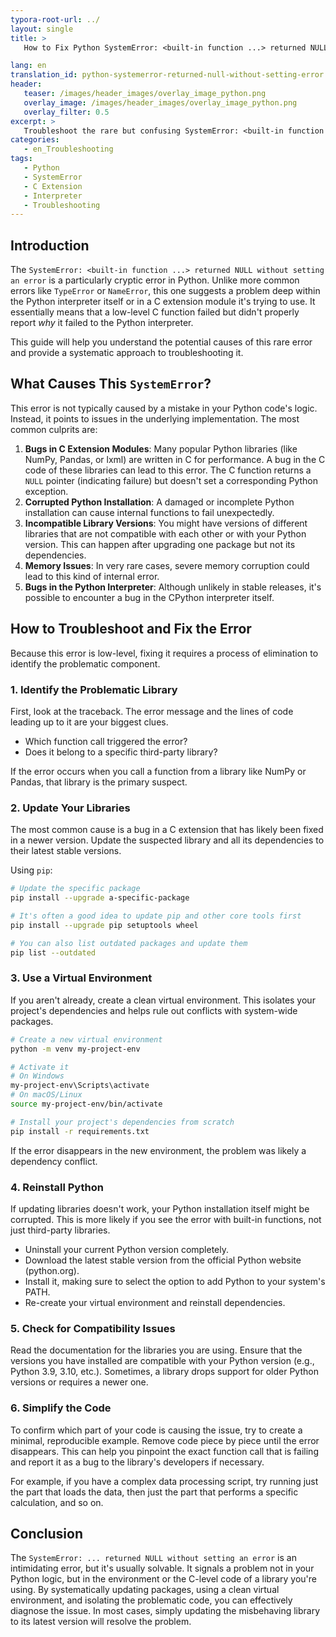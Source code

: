 ```yaml
---
typora-root-url: ../
layout: single
title: >
   How to Fix Python SystemError: <built-in function ...> returned NULL without setting an error

lang: en
translation_id: python-systemerror-returned-null-without-setting-error
header:
   teaser: /images/header_images/overlay_image_python.png
   overlay_image: /images/header_images/overlay_image_python.png
   overlay_filter: 0.5
excerpt: >
   Troubleshoot the rare but confusing SystemError: <built-in function ...> returned NULL without setting an error in Python. This guide explores potential causes, such as issues with C extensions or corrupted installations.
categories:
   - en_Troubleshooting
tags:
   - Python
   - SystemError
   - C Extension
   - Interpreter
   - Troubleshooting
---
```


## Introduction

The `SystemError: <built-in function ...> returned NULL without setting an error` is a particularly cryptic error in Python. Unlike more common errors like `TypeError` or `NameError`, this one suggests a problem deep within the Python interpreter itself or in a C extension module it's trying to use. It essentially means that a low-level C function failed but didn't properly report *why* it failed to the Python interpreter.

This guide will help you understand the potential causes of this rare error and provide a systematic approach to troubleshooting it.

## What Causes This `SystemError`?

This error is not typically caused by a mistake in your Python code's logic. Instead, it points to issues in the underlying implementation. The most common culprits are:

1.  **Bugs in C Extension Modules**: Many popular Python libraries (like NumPy, Pandas, or lxml) are written in C for performance. A bug in the C code of these libraries can lead to this error. The C function returns a `NULL` pointer (indicating failure) but doesn't set a corresponding Python exception.
2.  **Corrupted Python Installation**: A damaged or incomplete Python installation can cause internal functions to fail unexpectedly.
3.  **Incompatible Library Versions**: You might have versions of different libraries that are not compatible with each other or with your Python version. This can happen after upgrading one package but not its dependencies.
4.  **Memory Issues**: In very rare cases, severe memory corruption could lead to this kind of internal error.
5.  **Bugs in the Python Interpreter**: Although unlikely in stable releases, it's possible to encounter a bug in the CPython interpreter itself.

## How to Troubleshoot and Fix the Error

Because this error is low-level, fixing it requires a process of elimination to identify the problematic component.

### 1. Identify the Problematic Library

First, look at the traceback. The error message and the lines of code leading up to it are your biggest clues.
- Which function call triggered the error?
- Does it belong to a specific third-party library?

If the error occurs when you call a function from a library like NumPy or Pandas, that library is the primary suspect.

### 2. Update Your Libraries

The most common cause is a bug in a C extension that has likely been fixed in a newer version. Update the suspected library and all its dependencies to their latest stable versions.

Using `pip`:
```bash
# Update the specific package
pip install --upgrade a-specific-package

# It's often a good idea to update pip and other core tools first
pip install --upgrade pip setuptools wheel

# You can also list outdated packages and update them
pip list --outdated
```

### 3. Use a Virtual Environment

If you aren't already, create a clean virtual environment. This isolates your project's dependencies and helps rule out conflicts with system-wide packages.

```bash
# Create a new virtual environment
python -m venv my-project-env

# Activate it
# On Windows
my-project-env\Scripts\activate
# On macOS/Linux
source my-project-env/bin/activate

# Install your project's dependencies from scratch
pip install -r requirements.txt
```
If the error disappears in the new environment, the problem was likely a dependency conflict.

### 4. Reinstall Python

If updating libraries doesn't work, your Python installation itself might be corrupted. This is more likely if you see the error with built-in functions, not just third-party libraries.

-   Uninstall your current Python version completely.
-   Download the latest stable version from the official Python website (python.org).
-   Install it, making sure to select the option to add Python to your system's PATH.
-   Re-create your virtual environment and reinstall dependencies.

### 5. Check for Compatibility Issues

Read the documentation for the libraries you are using. Ensure that the versions you have installed are compatible with your Python version (e.g., Python 3.9, 3.10, etc.). Sometimes, a library drops support for older Python versions or requires a newer one.

### 6. Simplify the Code

To confirm which part of your code is causing the issue, try to create a minimal, reproducible example. Remove code piece by piece until the error disappears. This can help you pinpoint the exact function call that is failing and report it as a bug to the library's developers if necessary.

For example, if you have a complex data processing script, try running just the part that loads the data, then just the part that performs a specific calculation, and so on.

## Conclusion

The `SystemError: ... returned NULL without setting an error` is an intimidating error, but it's usually solvable. It signals a problem not in your Python logic, but in the environment or the C-level code of a library you're using. By systematically updating packages, using a clean virtual environment, and isolating the problematic code, you can effectively diagnose the issue. In most cases, simply updating the misbehaving library to its latest version will resolve the problem.
